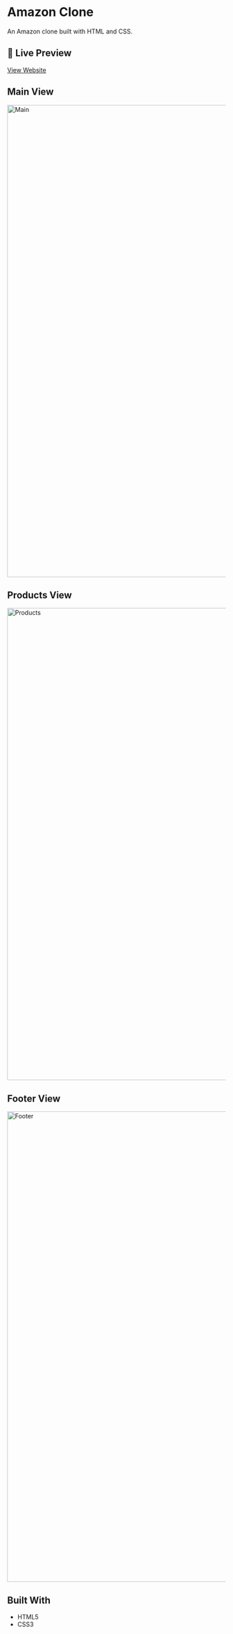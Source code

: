 # Amazon Clone

An Amazon clone built with HTML and CSS.

## 🔗 Live Preview
   [View Website](https://pritam-017.github.io/Amazon-Clone)

## Main View
<img width="1909" height="1087" alt="Main" src="https://github.com/user-attachments/assets/438b92c2-0e03-43f2-9887-d2805f9d46a4" />

## Products View
<img width="1913" height="1087" alt="Products" src="https://github.com/user-attachments/assets/5921be77-bc0f-48cb-9b20-57ffe95a0f20" />

## Footer View
<img width="1919" height="1083" alt="Footer" src="https://github.com/user-attachments/assets/9240008a-d8fd-4f63-bbe5-211467d25634" />

## Built With
- HTML5
- CSS3
